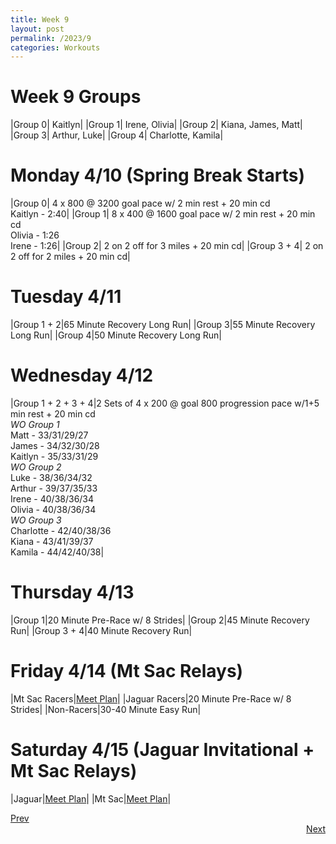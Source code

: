 ```yaml
---
title: Week 9
layout: post
permalink: /2023/9
categories: Workouts
---
```



# Week 9 Groups

|Group 0| Kaitlyn|
|Group 1| Irene, Olivia|
|Group 2| Kiana, James, Matt|
|Group 3| Arthur, Luke|
|Group 4| Charlotte, Kamila|

# Monday 4/10 (Spring Break Starts)

|Group 0| 4 x 800 @ 3200 goal pace w/ 2 min rest + 20 min cd <br> Kaitlyn - 2:40|
|Group 1| 8 x 400 @ 1600 goal pace w/ 2 min rest + 20 min cd <br> Olivia - 1:26 <br> Irene - 1:26|
|Group 2| 2 on 2 off for 3 miles + 20 min cd|
|Group 3 + 4| 2 on 2 off for 2 miles + 20 min cd|

# Tuesday 4/11

|Group 1 + 2|65 Minute Recovery Long Run|
|Group 3|55 Minute Recovery Long Run|
|Group 4|50 Minute Recovery Long Run|

# Wednesday 4/12 

|Group 1 + 2 + 3 + 4|2 Sets of 4 x 200 @ goal 800 progression pace w/1+5 min rest + 20 min cd <br> *WO Group 1* <br> Matt - 33/31/29/27 <br> James - 34/32/30/28 <br> Kaitlyn - 35/33/31/29 <br> *WO Group 2* <br> Luke - 38/36/34/32 <br> Arthur - 39/37/35/33 <br> Irene - 40/38/36/34 <br> Olivia - 40/38/36/34 <br> *WO Group 3* <br> Charlotte - 42/40/38/36 <br> Kiana - 43/41/39/37 <br> Kamila - 44/42/40/38|


# Thursday 4/13

|Group 1|20 Minute Pre-Race w/ 8 Strides|
|Group 2|45 Minute Recovery Run|
|Group 3 + 4|40 Minute Recovery Run|

# Friday 4/14 (Mt Sac Relays)

|Mt Sac Racers|[Meet Plan]({{site.baseurl}}/2023/MSR)|
|Jaguar Racers|20 Minute Pre-Race w/ 8 Strides|
|Non-Racers|30-40 Minute Easy Run|

# Saturday 4/15 (Jaguar Invitational + Mt Sac Relays)

|Jaguar|[Meet Plan]({{site.baseurl}}/2023/JI)|
|Mt Sac|[Meet Plan]({{site.baseurl}}/2023/MSR)|

<div style="text-align: left"> <a href="{{site.baseurl}}/2023/8">Prev</a></div> 
<div style="text-align: right"> <a href="{{site.baseurl}}/2023/10">Next</a></div>